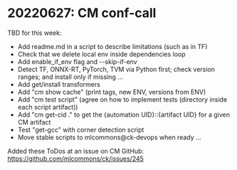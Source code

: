 # 20220627: CM conf-call

TBD for this week:

* Add readme.md in a script to describe limitations (such as in TF)
* Check that we delete local env inside dependencies loop
* Add enable_if_env flag and --skip-if-env
* Detect TF, ONNX-RT, PyTorch, TVM via Python first; check version ranges; and install only if missing ...
* Add get/install transformers
* Add "cm show cache" (print tags, new ENV, versions from ENV)                                 
* Add "cm test script" (agree on how to implement tests (directory inside each script artifact))
* Add "cm get-cid ." to get the {automation UID}::{artifact UID} for a given CM artifact
* Test "get-gcc" with corner detection script
* Move stable scripts to mlcommons@ck-devops when ready ...

Added these ToDos at an issue on CM GitHub: https://github.com/mlcommons/ck/issues/245
